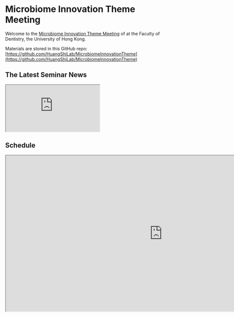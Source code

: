 # Microbiome Innovation Theme Meeting

Welcome to the [Microbiome Innovation Theme Meeting](https://huangshilab.github.io/MicrobiomeInnovationTheme/) of at the Faculty of Dentistry, the University of Hong Kong.

Materials are stored in this GitHub repo: 
[https://github.com/HuangShiLab/MicrobiomeInnovationTheme](https://github.com/HuangShiLab/MicrobiomeInnovationTheme)

## The Latest Seminar News
<iframe src="https://docs.google.com/document/d/e/2PACX-1vTIxpr1rKTeEe5syBlAuCxZYCRNObDUZhF2tuvzVRbTEjyF4-cqtGDxPyvr7rKe-rdhIPKoMrSr2Cdp/pub?embedded=true"></iframe>

## Schedule

<iframe width="1000" height="500" src="https://docs.google.com/spreadsheets/d/e/2PACX-1vQOLaKfAdq6oM7_THqiMHUteM0-GVmcefKsQgfTZtlPlWV6lp710i3UAtgfKgW458Vk6VvbCJZwnh8z/pubhtml"></iframe>

<br/>

